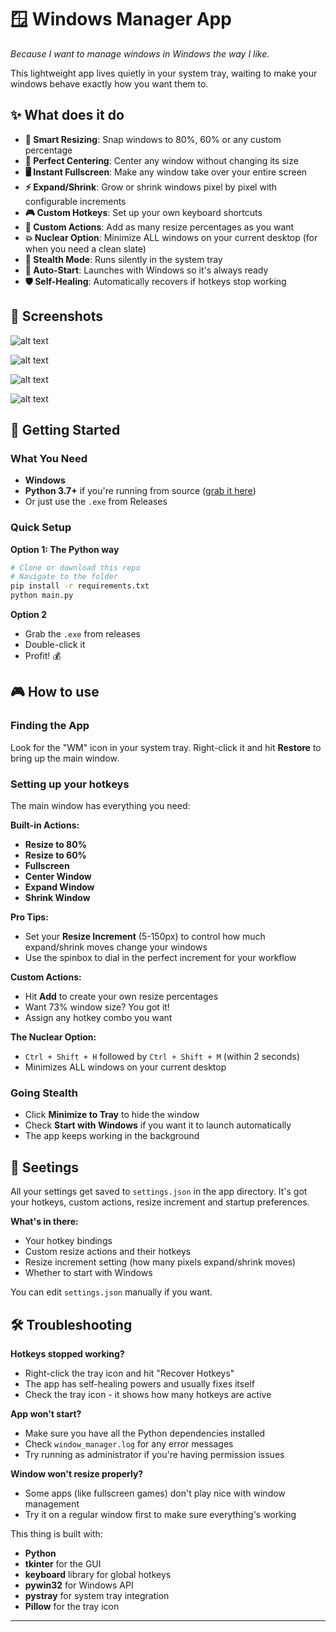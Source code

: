 
# 🪟 Windows Manager App

*Because I want to manage windows in Windows the way I like.*

This lightweight app lives quietly in your system tray, waiting to make your windows behave exactly how you want them to.

## ✨ What does it do

-   **🎯 Smart Resizing**: Snap windows to 80%, 60% or any custom percentage
-   **📍 Perfect Centering**: Center any window without changing its size
-   **🖥️ Instant Fullscreen**: Make any window take over your entire screen
-   **⚡ Expand/Shrink**: Grow or shrink windows pixel by pixel with configurable increments
-   **🎮 Custom Hotkeys**: Set up your own keyboard shortcuts
-   **🔧 Custom Actions**: Add as many resize percentages as you want
-   **💥 Nuclear Option**: Minimize ALL windows on your current desktop (for when you need a clean slate)
-   **🥷 Stealth Mode**: Runs silently in the system tray
-   **🚀 Auto-Start**: Launches with Windows so it's always ready
-   **🛡️ Self-Healing**: Automatically recovers if hotkeys stop working

## 📸 Screenshots

![alt text](https://i.imgur.com/KYUOG7d.png)

![alt text](https://i.imgur.com/BehTtAP.png)

![alt text](https://i.imgur.com/JvAenjx.png)

![alt text](https://i.imgur.com/PGxBUZt.png)

## 🚀 Getting Started

### What You Need

-   **Windows**
-   **Python 3.7+** if you're running from source ([grab it here](https://www.python.org/downloads/))
-   Or just use the `.exe` from Releases

### Quick Setup

**Option 1: The Python way**
```bash
# Clone or download this repo
# Navigate to the folder
pip install -r requirements.txt
python main.py
```

**Option 2**
- Grab the `.exe` from releases
- Double-click it
- Profit! 💰


## 🎮 How to use

### Finding the App

Look for the "WM" icon in your system tray. Right-click it and hit **Restore** to bring up the main window.

### Setting up your hotkeys

The main window has everything you need:

**Built-in Actions:**
- **Resize to 80%**
- **Resize to 60%**
- **Fullscreen**
- **Center Window**
- **Expand Window**
- **Shrink Window**

**Pro Tips:**
- Set your **Resize Increment** (5-150px) to control how much expand/shrink moves change your windows
- Use the spinbox to dial in the perfect increment for your workflow

**Custom Actions:**
- Hit **Add** to create your own resize percentages
- Want 73% window size? You got it!
- Assign any hotkey combo you want

**The Nuclear Option:**
- `Ctrl + Shift + H` followed by `Ctrl + Shift + M` (within 2 seconds)
- Minimizes ALL windows on your current desktop

### Going Stealth

- Click **Minimize to Tray** to hide the window
- Check **Start with Windows** if you want it to launch automatically
- The app keeps working in the background

## 🔧 Seetings

All your settings get saved to `settings.json` in the app directory. It's got your hotkeys, custom actions, resize increment and startup preferences.

**What's in there:**
- Your hotkey bindings
- Custom resize actions and their hotkeys
- Resize increment setting (how many pixels expand/shrink moves)
- Whether to start with Windows

You can edit `settings.json` manually if you want.

## 🛠️ Troubleshooting

**Hotkeys stopped working?**
- Right-click the tray icon and hit "Recover Hotkeys"
- The app has self-healing powers and usually fixes itself
- Check the tray icon - it shows how many hotkeys are active

**App won't start?**
- Make sure you have all the Python dependencies installed
- Check `window_manager.log` for any error messages
- Try running as administrator if you're having permission issues

**Window won't resize properly?**
- Some apps (like fullscreen games) don't play nice with window management
- Try it on a regular window first to make sure everything's working



This thing is built with:
- **Python**
- **tkinter** for the GUI
- **keyboard** library for global hotkeys
- **pywin32** for Windows API
- **pystray** for system tray integration
- **Pillow** for the tray icon

---
